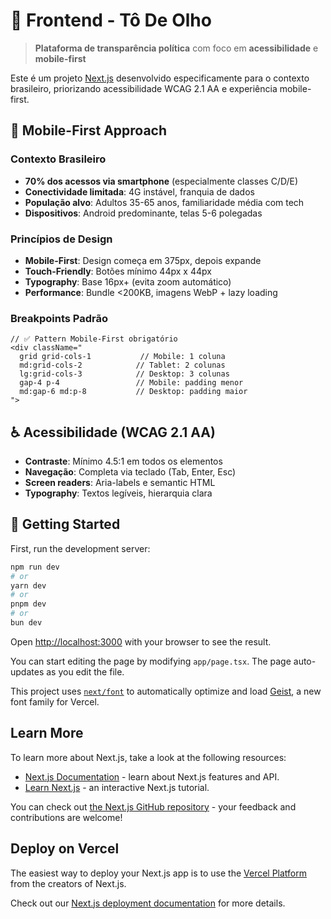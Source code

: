 # 🎨 Frontend - Tô De Olho

> **Plataforma de transparência política** com foco em **acessibilidade** e **mobile-first**

Este é um projeto [Next.js](https://nextjs.org) desenvolvido especificamente para o contexto brasileiro, priorizando acessibilidade WCAG 2.1 AA e experiência mobile-first.

## 📱 Mobile-First Approach

### **Contexto Brasileiro**
- **70% dos acessos via smartphone** (especialmente classes C/D/E)
- **Conectividade limitada**: 4G instável, franquia de dados
- **População alvo**: Adultos 35-65 anos, familiaridade média com tech
- **Dispositivos**: Android predominante, telas 5-6 polegadas

### **Princípios de Design**
- **Mobile-First**: Design começa em 375px, depois expande
- **Touch-Friendly**: Botões mínimo 44px x 44px
- **Typography**: Base 16px+ (evita zoom automático)
- **Performance**: Bundle <200KB, imagens WebP + lazy loading

### **Breakpoints Padrão**
```tsx
// ✅ Pattern Mobile-First obrigatório
<div className="
  grid grid-cols-1           // Mobile: 1 coluna
  md:grid-cols-2            // Tablet: 2 colunas  
  lg:grid-cols-3            // Desktop: 3 colunas
  gap-4 p-4                 // Mobile: padding menor
  md:gap-6 md:p-8           // Desktop: padding maior
">
```

## ♿ Acessibilidade (WCAG 2.1 AA)

- **Contraste**: Mínimo 4.5:1 em todos os elementos
- **Navegação**: Completa via teclado (Tab, Enter, Esc)
- **Screen readers**: Aria-labels e semantic HTML
- **Typography**: Textos legíveis, hierarquia clara

## 🚀 Getting Started

First, run the development server:

```bash
npm run dev
# or
yarn dev
# or
pnpm dev
# or
bun dev
```

Open [http://localhost:3000](http://localhost:3000) with your browser to see the result.

You can start editing the page by modifying `app/page.tsx`. The page auto-updates as you edit the file.

This project uses [`next/font`](https://nextjs.org/docs/app/building-your-application/optimizing/fonts) to automatically optimize and load [Geist](https://vercel.com/font), a new font family for Vercel.

## Learn More

To learn more about Next.js, take a look at the following resources:

- [Next.js Documentation](https://nextjs.org/docs) - learn about Next.js features and API.
- [Learn Next.js](https://nextjs.org/learn) - an interactive Next.js tutorial.

You can check out [the Next.js GitHub repository](https://github.com/vercel/next.js) - your feedback and contributions are welcome!

## Deploy on Vercel

The easiest way to deploy your Next.js app is to use the [Vercel Platform](https://vercel.com/new?utm_medium=default-template&filter=next.js&utm_source=create-next-app&utm_campaign=create-next-app-readme) from the creators of Next.js.

Check out our [Next.js deployment documentation](https://nextjs.org/docs/app/building-your-application/deploying) for more details.
